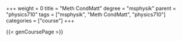 +++
weight = 0
title = "Meth CondMatt"
degree = "msphysik"
parent = "physics710"
tags = ["msphysik", "Meth CondMatt", "physics710"]
categories = ["course"]
+++

{{< genCoursePage >}}
